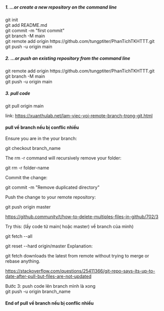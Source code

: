 <h5>1. …or create a new repository on the command line </h5>
git init
<br>
git add README.md
<br>
git commit -m "first commit"
<br>
git branch -M main
<br>
git remote add origin https://github.com/tungptiter/PhanTichTKHTTT.git
<br>
git push -u origin main


<h5>2. …or push an existing repository from the command line</h5>
git remote add origin https://github.com/tungptiter/PhanTichTKHTTT.git
<br>
git branch -M main
<br>
git push -u origin main

<h5>3. pull code </h5>
git pull origin main

link: https://xuanthulab.net/lam-viec-voi-remote-branch-trong-git.html



<h4>pull về branch nếu bị conflic nhiều </h4>

Ensure you are in the your branch:

git checkout branch_name

The rm -r command will recursively remove your folder:

git rm -r folder-name

Commit the change:

git commit -m "Remove duplicated directory"

Push the change to your remote repository:

git push origin master

https://github.community/t/how-to-delete-multiples-files-in-github/702/3


Try this: (lấy code từ main( hoặc master) về branch của mình)

 git fetch --all

 git reset --hard origin/master
Explanation:

git fetch downloads the latest from remote without trying to merge or rebase anything.

https://stackoverflow.com/questions/25411366/git-repo-says-its-up-to-date-after-pull-but-files-are-not-updated


Bước 3: push code lên branch mình là xong
<br>
git push -u origin branch_name
<h4> End of pull về branch nếu bị conflic nhiều </h4>

